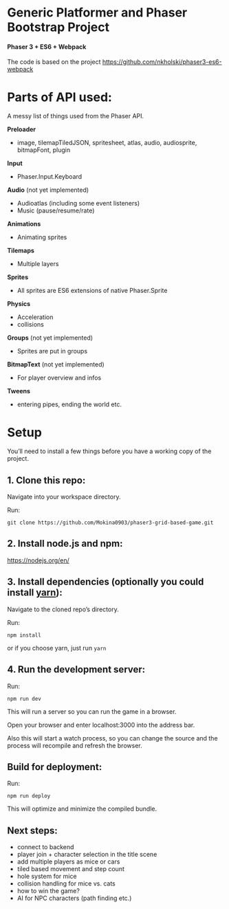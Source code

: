 # Generic Platformer and Phaser Bootstrap Project
#### Phaser 3 + ES6 + Webpack

The code is based on the project https://github.com/nkholski/phaser3-es6-webpack

# Parts of API used:
A messy list of things used from the Phaser API.

**Preloader**
- image, tilemapTiledJSON, spritesheet, atlas, audio, audiosprite, bitmapFont, plugin

**Input**
- Phaser.Input.Keyboard

**Audio**
(not yet implemented)
- Audioatlas (including some event listeners)
- Music (pause/resume/rate)

**Animations**
- Animating sprites

**Tilemaps**
- Multiple layers

**Sprites**
- All sprites are ES6 extensions of native Phaser.Sprite

**Physics**
- Acceleration
- collisions

**Groups**
(not yet implemented)
- Sprites are put in groups

**BitmapText**
(not yet implemented)
- For player overview and infos

**Tweens**
- entering pipes, ending the world etc.

# Setup
You’ll need to install a few things before you have a working copy of the project.

## 1. Clone this repo:

Navigate into your workspace directory.

Run:

```git clone https://github.com/Mokina0903/phaser3-grid-based-game.git```

## 2. Install node.js and npm:

https://nodejs.org/en/


## 3. Install dependencies (optionally you could install [yarn](https://yarnpkg.com/)):

Navigate to the cloned repo’s directory.

Run:

```npm install```

or if you choose yarn, just run ```yarn```

## 4. Run the development server:

Run:

```npm run dev```

This will run a server so you can run the game in a browser.

Open your browser and enter localhost:3000 into the address bar.

Also this will start a watch process, so you can change the source and the process will recompile and refresh the browser.


## Build for deployment:

Run:

```npm run deploy```

This will optimize and minimize the compiled bundle.

## Next steps:

- connect to backend
- player join + character selection in the title scene
- add multiple players as mice or cars
- tiled based movement and step count
- hole system for mice
- collision handling for mice vs. cats
- how to win the game?
- AI for NPC characters (path finding etc.)
